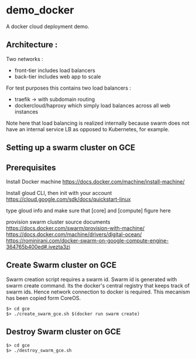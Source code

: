 # demo_docker
A docker cloud deployment demo.

## Architecture :

Two networks :

- front-tier includes load balancers
- back-tier includes web app to scale

For test purposes this contains two load balancers :

- traefik -> with subdomain routing
- dockercloud/haproxy which simply load balances across all web instances

Note here that load balancing is realized internally because swarm does not have an internal service LB
as opposed to Kubernetes, for example.

## Setting up a swarm cluster on GCE

## Prerequisites
Install Docker machine
https://docs.docker.com/machine/install-machine/

Install gloud CLI, then init with your account
https://cloud.google.com/sdk/docs/quickstart-linux

type gloud info and make sure that [core] and [compute] figure here

provision swarm cluster source documents
https://docs.docker.com/swarm/provision-with-machine/
https://docs.docker.com/machine/drivers/digital-ocean/
https://rominirani.com/docker-swarm-on-google-compute-engine-364765b400ed#.ivezta3zi

## Create Swarm cluster on GCE

Swarm creation script requires a swarm id. Swarm id is generated with swarm create command.
Its the docker's central registry that keeps track of swarm ids. Hence network
connection to docker is required. This mecanism has been copied form CoreOS.

```
$> cd gce
$> ./create_swarm_gce.sh $(docker run swarm create)
```

## Destroy Swarm cluster on GCE
```
$> cd gce
$> ./destroy_swarm_gce.sh
```
